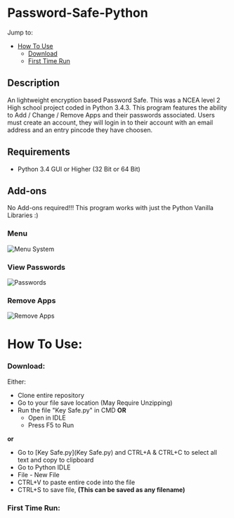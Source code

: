 # Password-Safe-Python

Jump to:
- [How To Use](#how-to-use)
    - [Download](#download)
    - [First Time Run](#first-time-run)

## Description 
An lightweight encryption based Password Safe. This was a NCEA level 2 High school project coded in Python 3.4.3. This program features the ability to Add / Change / Remove Apps and their passwords associated. Users must create an account, they will login in to their account with an email address and an entry pincode they have choosen.

## Requirements
 - Python 3.4 GUI or Higher (32 Bit or 64 Bit)

## Add-ons
No Add-ons required!!!
This program works with just the Python Vanilla Libraries :)

### Menu
![Menu System](http://i.imgur.com/41cmK6X.png)

### View Passwords
![Passwords](http://i.imgur.com/b9iiWlq.png)

### Remove Apps
![Remove Apps](http://i.imgur.com/LSD93o8.png)

# How To Use:

### Download:
Either:
 - Clone entire repository
 - Go to your file save location (May Require Unzipping)
 - Run the file "Key Safe.py" in CMD **OR**
    - Open in IDLE
    - Press F5 to Run

**or**
 - Go to [Key Safe.py](Key Safe.py) and CTRL+A & CTRL+C to select all text and copy to clipboard
 - Go to Python IDLE
 - File - New File
 - CTRL+V to paste entire code into the file
 - CTRL+S to save file, **(This can be saved as any filename)**

### First Time Run:
